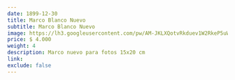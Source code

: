 ```yaml
---
date: 1899-12-30
title: Marco Blanco Nuevo
subtitle: Marco Blanco Nuevo
image: https://lh3.googleusercontent.com/pw/AM-JKLXQotvRkduev1W2RkeP5uWG2G1dV7QyNXr3dotXZJPb_kydWxg_8HWhbqffKlF8MPY3VJ9VF6OROczi4qjMO1GwnOOHNPfdAKQB3PmK2FDVGrKb3QMG24j4r-MBs4KJKfRv93EU1kwPkqFG6WhHCbUFnw=w466-h621-no?authuser=0
price: $ 4.000
weight: 4
description: Marco nuevo para fotos 15x20 cm
link: 
exclude: false
---
```

